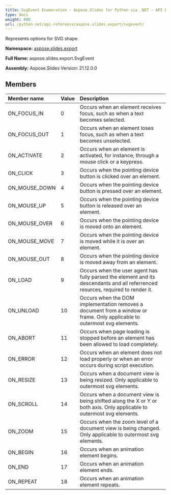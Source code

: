 ```yaml
---
title: SvgEvent Enumeration - Aspose.Slides for Python via .NET - API Reference
type: docs
weight: 800
url: /python-net/api-reference/aspose.slides.export/svgevent/
---
```


Represents options for SVG shape.

**Namespace:** [aspose.slides.export](/python-net/api-reference/aspose.slides.export/)

**Full Name:** aspose.slides.export.SvgEvent

**Assembly:**  Aspose.Slides Version: 21.12.0.0

## **Members**
|**Member name**|**Value**|**Description**|
| :- | :- | :- |
|ON_FOCUS_IN|0|Occurs when an element receives focus, such as when a text becomes selected.|
|ON_FOCUS_OUT|1|Occurs when an element loses focus, such as when a text becomes unselected.|
|ON_ACTIVATE|2|Occurs when an element is activated, for instance, through a mouse click or a keypress.|
|ON_CLICK|3|Occurs when the pointing device button is clicked over an element.|
|ON_MOUSE_DOWN|4|Occurs when the pointing device button is pressed over an element.|
|ON_MOUSE_UP|5|Occurs when the pointing device button is released over an element.|
|ON_MOUSE_OVER|6|Occurs when the pointing device is moved onto an element.|
|ON_MOUSE_MOVE|7|Occurs when the pointing device is moved while it is over an element.|
|ON_MOUSE_OUT|8|Occurs when the pointing device is moved away from an element.|
|ON_LOAD|9|Occurs when the user agent has fully parsed the element and its descendants and all referrenced resurces, required to render it.|
|ON_UNLOAD|10|Occurs when the DOM implementation removes a document from a window or frame. Only applicable to outermost svg elements.|
|ON_ABORT|11|Occurs when page loading is stopped before an element has been allowed to load completely.|
|ON_ERROR|12|Occurs when an element does not load properly or when an error occurs during script execution.|
|ON_RESIZE|13|Occurs when a document view is being resized. Only applicable to outermost svg elements.|
|ON_SCROLL|14|Occurs when a document view is being shifted along the X or Y or both axis. Only applicable to outermost svg elements.|
|ON_ZOOM|15|Occurs when the zoom level of a document view is being changed. Only applicable to outermost svg elements.|
|ON_BEGIN|16|Occurs when an animation element begins.|
|ON_END|17|Occurs when an animation element ends.|
|ON_REPEAT|18|Occurs when an animation element repeats.|
